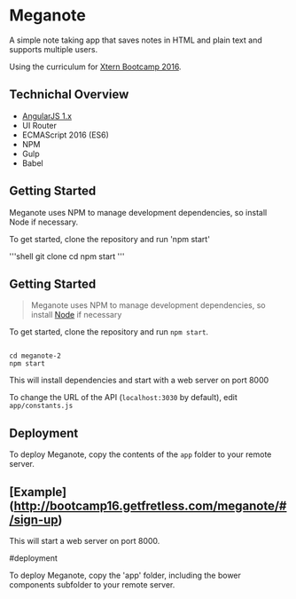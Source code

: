# Meganote 

A simple note taking app that saves notes in HTML and plain text and supports multiple users.

Using the curriculum for [Xtern Bootcamp 2016](http://bootcamp16.getfretless.com/).

## Technichal Overview

* [AngularJS 1.x](angularjs.org)
* UI Router 
* ECMAScript 2016 (ES6)
* NPM
* Gulp 
* Babel

## Getting Started 

Meganote uses NPM to manage development dependencies, so install Node if necessary. 

To get started, clone the repository and run 'npm start'

'''shell 
git clone <this repository>
cd <this project folder>
npm start
'''
## Getting Started

> Meganote uses NPM to manage development dependencies, so install
[Node](https://nodejs.org/en/) if necessary

To get started, clone the repository and run `npm start`.

```

cd meganote-2
npm start
```
This will install dependencies and start with a web server on port 8000

To change the URL of the API (`localhost:3030` by default),
edit `app/constants.js`

## Deployment

To deploy Meganote, copy the contents of the `app` folder to your remote server.

## [Example] (http://bootcamp16.getfretless.com/meganote/#/sign-up)


This will start a web server on port 8000.

#deployment 

To deploy Meganote, copy the 'app' folder, including the bower components subfolder to your remote server. 

